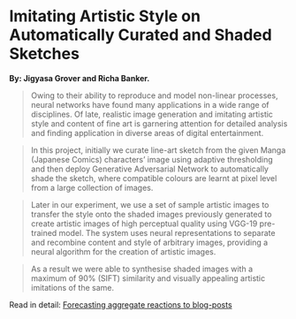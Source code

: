 # Imitating Artistic Style on Automatically Curated and Shaded Sketches

**By: Jigyasa Grover and Richa Banker.**

>Owing to their ability to reproduce and model non-linear processes, neural networks have found many applications in a wide range of disciplines. Of late, realistic image generation and imitating artistic style and content of fine art is garnering attention for detailed analysis and finding application in diverse areas of digital entertainment. 

>In this project, initially we curate line-art sketch from the given Manga (Japanese Comics) characters’ image using adaptive thresholding and then deploy Generative Adversarial Network to automatically shade the sketch, where compatible colours are learnt at pixel level from a large collection of images. 

>Later in our experiment, we use a set of sample artistic images to transfer the style onto the shaded images previously generated to create artistic images of high perceptual quality using VGG-19 pre-trained model. The system uses neural representations to separate and recombine content and style of arbitrary images, providing a neural algorithm for the creation of artistic images. 

>As a result we were able to synthesise shaded images with a maximum of 90% (SIFT) similarity and visually appealing artistic imitations of the same.

Read in detail: [Forecasting aggregate reactions to blog-posts](https://github.com/jigyasa-grover/Imitating-Artistic-Style-on-Automatically-Curated-and-Shaded-Sketches/blob/master/Imitating%20Artistic%20Style%20on%20Automatically%20Curated%20and%20Shaded%20Sketches.pdf)
